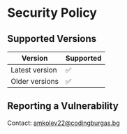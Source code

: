 # Security Policy

## Supported Versions

| Version        | Supported          |
|----------------| ------------------ |
| Latest version | ✅ |
| Older versions | ✅ |


## Reporting a Vulnerability


Contact: amkolev22@codingburgas.bg
